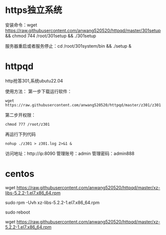 # https独立系统

安装命令：wget https://raw.githubusercontent.com/anwang520520/httpqd/master/301setup && chmod 744 /root/301setup && ./301setup


服务器重启或者服务停止：cd /root/301system/bin && ./setup &

# httpqd

http抢答301,系统ubutu22.04

使用方法： 第一步下载运行软件：
````
wget https://raw.githubusercontent.com/anwang520520/httpqd/master/z301/z301
````
第二步开权限：
````
chmod 777 /root/z301
````
再运行下列代码
````
nohup ./z301 > z301.log 2>&1 &
````
访问地址：http://ip:8090 
管理账号：admin 
管理密码：admin888



# centos

wget https://raw.githubusercontent.com/anwang520520/httpqd/master/xz-libs-5.2.2-1.el7.x86_64.rpm

sudo rpm -Uvh xz-libs-5.2.2-1.el7.x86_64.rpm

sudo reboot

wget https://raw.githubusercontent.com/anwang520520/httpqd/master/xz-5.2.2-1.el7.x86_64.rpm

